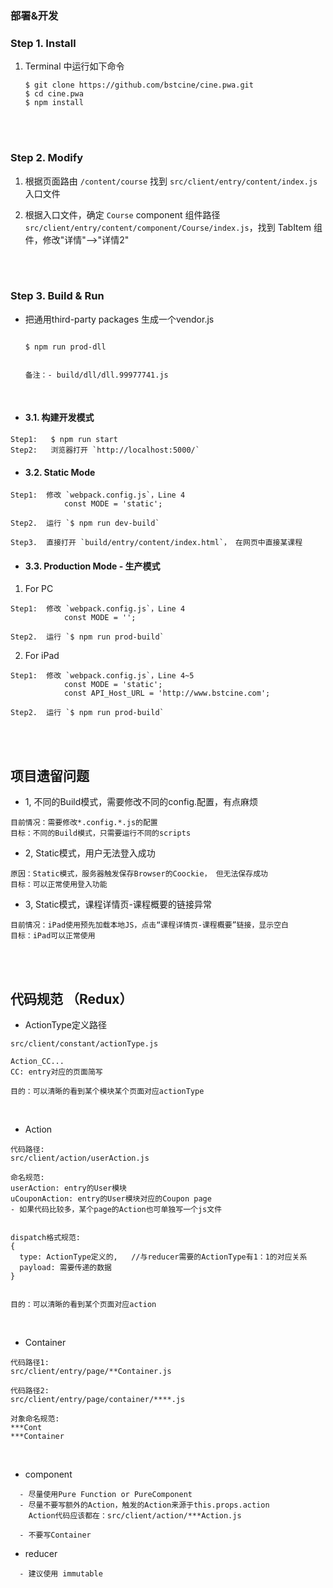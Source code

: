 ### 部署&开发

### Step 1. Install

1. Terminal 中运行如下命令

	```shell
	$ git clone https://github.com/bstcine/cine.pwa.git
	$ cd cine.pwa
	$ npm install

	```

<br>
<br>

### Step 2. Modify

1. 根据页面路由 `/content/course` 找到 `src/client/entry/content/index.js` 入口文件

2. 根据入口文件，确定 `Course` component 组件路径 `src/client/entry/content/component/Course/index.js`，找到 TabItem 组件，修改"详情"-->"详情2"

<br>
<br>

### Step 3. Build & Run
- 把通用third-party packages 生成一个vendor.js
    ```shell

    $ npm run prod-dll


    备注：- build/dll/dll.99977741.js
    ```

<br>

- #### 3.1. 构建开发模式
```shell
Step1:   $ npm run start
Step2:   浏览器打开 `http://localhost:5000/`
```

- #### 3.2. Static Mode
```shell
Step1:  修改 `webpack.config.js`，Line 4
            const MODE = 'static';

Step2.  运行 `$ npm run dev-build`

Step3.  直接打开 `build/entry/content/index.html`， 在网页中直接某课程
```

- #### 3.3. Production Mode - 生产模式

1. For PC
```shell
Step1:  修改 `webpack.config.js`，Line 4
            const MODE = '';

Step2.  运行 `$ npm run prod-build`
```

2. For iPad
```shell
Step1:  修改 `webpack.config.js`，Line 4~5
            const MODE = 'static';
            const API_Host_URL = 'http://www.bstcine.com';

Step2.  运行 `$ npm run prod-build`
```

<br>
<br>

## 项目遗留问题
- 1, 不同的Build模式，需要修改不同的config.配置，有点麻烦
```
目前情况：需要修改*.config.*.js的配置
目标：不同的Build模式，只需要运行不同的scripts
```
- 2, Static模式，用户无法登入成功
```
原因：Static模式，服务器触发保存Browser的Coockie， 但无法保存成功
目标：可以正常使用登入功能
```
- 3, Static模式，课程详情页-课程概要的链接异常
```
目前情况：iPad使用预先加载本地JS，点击“课程详情页-课程概要”链接，显示空白
目标：iPad可以正常使用
```

<br>
<br>

## 代码规范 （Redux）
- ActionType定义路径
```
src/client/constant/actionType.js

Action_CC...
CC: entry对应的页面简写

目的：可以清晰的看到某个模块某个页面对应actionType
```

<br>

- Action
```
代码路径:
src/client/action/userAction.js

命名规范:
userAction: entry的User模块
uCouponAction: entry的User模块对应的Coupon page
- 如果代码比较多，某个page的Action也可单独写一个js文件


dispatch格式规范:
{
  type: ActionType定义的,   //与reducer需要的ActionType有1：1的对应关系
  payload: 需要传递的数据
}


目的：可以清晰的看到某个页面对应action
```

<br>

- Container
```
代码路径1:
src/client/entry/page/**Container.js

代码路径2:
src/client/entry/page/container/****.js

对象命名规范:
***Cont
***Container
```

<br>

- component
```
  - 尽量使用Pure Function or PureComponent
  - 尽量不要写额外的Action，触发的Action来源于this.props.action
    Action代码应该都在：src/client/action/***Action.js

  - 不要写Container
```

- reducer
``` 
  - 建议使用 immutable
```

